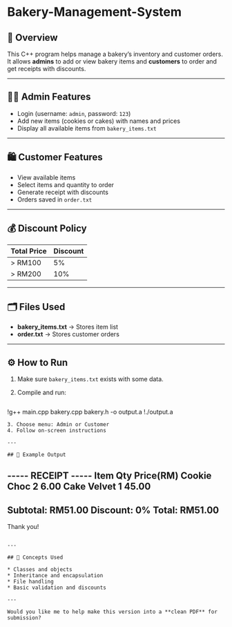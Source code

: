 # Bakery-Management-System

## 📘 Overview

This C++ program helps manage a bakery’s inventory and customer orders.
It allows **admins** to add or view bakery items and **customers** to order and get receipts with discounts.

---

## 👨‍💼 Admin Features

* Login (username: `admin`, password: `123`)
* Add new items (cookies or cakes) with names and prices
* Display all available items from `bakery_items.txt`

---

## 🛍️ Customer Features

* View available items
* Select items and quantity to order
* Generate receipt with discounts
* Orders saved in `order.txt`

---

## 💰 Discount Policy

| Total Price | Discount |
| ----------- | -------- |
| > RM100     | 5%       |
| > RM200     | 10%      |

---

## 🗂️ Files Used

* **bakery_items.txt** → Stores item list
* **order.txt** → Stores customer orders

---

## ⚙️ How to Run

1. Make sure `bakery_items.txt` exists with some data.
2. Compile and run:

   ```bash
!g++ main.cpp bakery.cpp bakery.h -o output.a
!./output.a
   ```
3. Choose menu: Admin or Customer
4. Follow on-screen instructions

---

## 🧾 Example Output

```
----- RECEIPT -----
Item           Qty   Price(RM)
Cookie Choc    2     6.00
Cake Velvet    1     45.00
-------------------
Subtotal: RM51.00
Discount: 0%
Total: RM51.00
-------------------
Thank you!
```

---

## 🧠 Concepts Used

* Classes and objects
* Inheritance and encapsulation
* File handling
* Basic validation and discounts

---

Would you like me to help make this version into a **clean PDF** for submission?
